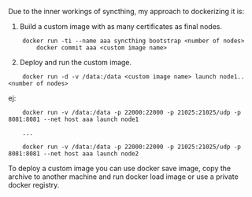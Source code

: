 Due to the inner workings of syncthing, my approach to dockerizing it is:

1. Build a custom image with as many certificates as final nodes.
```
	docker run -ti --name aaa syncthing bootstrap <number of nodes>
        docker commit aaa <custom image name>
```
 
2. Deploy and run the custom image.
```
	docker run -d -v /data:/data <custom image name> launch node1..<number of nodes>
```

ej:

```
	docker run -v /data:/data -p 22000:22000 -p 21025:21025/udp -p 8081:8081 --net host aaa launch node1
	
	...
	
	docker run -v /data:/data -p 22000:22000 -p 21025:21025/udp -p 8081:8081 --net host aaa launch node2
```

To deploy a custom image you can use docker save image, copy the archive to another machine and run docker load image or
use a private docker registry.


